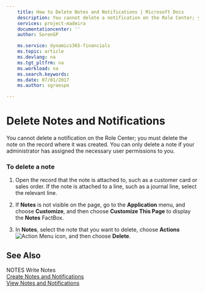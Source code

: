 ```yaml
---
    title: How to Delete Notes and Notifications | Microsoft Docs
    description: You cannot delete a notification on the Role Center; you must delete the note on the record where it was created. You can only delete a note if your administrator has assigned the necessary user permissions to you.
    services: project-madeira
    documentationcenter: ''
    author: SorenGP

    ms.service: dynamics365-financials
    ms.topic: article
    ms.devlang: na
    ms.tgt_pltfrm: na
    ms.workload: na
    ms.search.keywords:
    ms.date: 07/01/2017
    ms.author: sgroespe

---
```

# Delete Notes and Notifications
You cannot delete a notification on the Role Center; you must delete the note on the record where it was created. You can only delete a note if your administrator has assigned the necessary user permissions to you.  
  
### To delete a note  
  
1.  Open the record that the note is attached to, such as a customer card or sales order. If the note is attached to a line, such as a journal line, select the relevant line.  
  
2.  If **Notes** is not visible on the page, go to the **Application** menu, and choose **Customize**, and then choose **Customize This Page** to display the **Notes** FactBox.  
  
3.  In **Notes**, select the note that you want to delete, choose **Actions**![Action Menu icon](../FullExperience/media/actionmenuicon.png "actionMenuIcon"), and then choose **Delete**.  
  
## See Also  
 NOTES Write Notes   
 [Create Notes and Notifications](../FullExperience/how-to-create-notes-and-notifications.md)   
 [View Notes and Notifications](../FullExperience/how-to-view-notes-and-notifications.md)